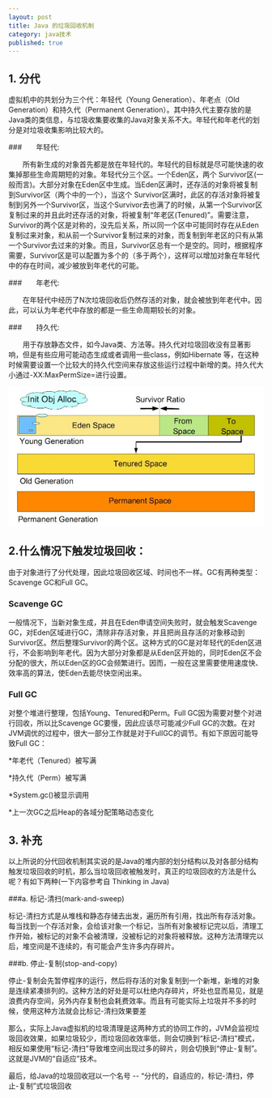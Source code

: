 ```yaml
---
layout: post
title: Java 的垃圾回收机制
category: java技术
published: true
---
```

## 1\. 分代
虚拟机中的共划分为三个代：年轻代（Young Generation）、年老点（Old Generation）和持久代（Permanent Generation）。其中持久代主要存放的是Java类的类信息，与垃圾收集要收集的Java对象关系不大。年轻代和年老代的划分是对垃圾收集影响比较大的。

###　　年轻代:

　　所有新生成的对象首先都是放在年轻代的。年轻代的目标就是尽可能快速的收集掉那些生命周期短的对象。年轻代分三个区。一个Eden区，两个 Survivor区(一般而言)。大部分对象在Eden区中生成。当Eden区满时，还存活的对象将被复制到Survivor区（两个中的一个），当这个 Survivor区满时，此区的存活对象将被复制到另外一个Survivor区，当这个Survivor去也满了的时候，从第一个Survivor区复制过来的并且此时还存活的对象，将被复制“年老区(Tenured)”。需要注意，Survivor的两个区是对称的，没先后关系，所以同一个区中可能同时存在从Eden复制过来对象，和从前一个Survivor复制过来的对象，而复制到年老区的只有从第一个Survivor去过来的对象。而且，Survivor区总有一个是空的。同时，根据程序需要，Survivor区是可以配置为多个的（多于两个），这样可以增加对象在年轻代中的存在时间，减少被放到年老代的可能。

###　　年老代:

　　在年轻代中经历了N次垃圾回收后仍然存活的对象，就会被放到年老代中。因此，可以认为年老代中存放的都是一些生命周期较长的对象。

###　　持久代:

　　用于存放静态文件，如今Java类、方法等。持久代对垃圾回收没有显著影响，但是有些应用可能动态生成或者调用一些class，例如Hibernate 等，在这种时候需要设置一个比较大的持久代空间来存放这些运行过程中新增的类。持久代大小通过-XX:MaxPermSize=<N>进行设置。

<img src="/assets/img/post_img/javagc.jpg" />

## 2\.什么情况下触发垃圾回收：

由于对象进行了分代处理，因此垃圾回收区域、时间也不一样。GC有两种类型：Scavenge GC和Full GC。

### Scavenge GC

一般情况下，当新对象生成，并且在Eden申请空间失败时，就会触发Scavenge GC，对Eden区域进行GC，清除非存活对象，并且把尚且存活的对象移动到Survivor区。然后整理Survivor的两个区。这种方式的GC是对年轻代的Eden区进行，不会影响到年老代。因为大部分对象都是从Eden区开始的，同时Eden区不会分配的很大，所以Eden区的GC会频繁进行。因而，一般在这里需要使用速度快、效率高的算法，使Eden去能尽快空闲出来。

### Full GC

对整个堆进行整理，包括Young、Tenured和Perm。Full GC因为需要对整个对进行回收，所以比Scavenge GC要慢，因此应该尽可能减少Full GC的次数。在对JVM调优的过程中，很大一部分工作就是对于FullGC的调节。有如下原因可能导致Full GC：

*年老代（Tenured）被写满

*持久代（Perm）被写满

*System.gc()被显示调用

*上一次GC之后Heap的各域分配策略动态变化



## 3\. 补充
以上所说的分代回收机制其实说的是Java的堆内部的划分结构以及对各部分结构触发垃圾回收的时机，那么当垃圾回收被触发时，真正的垃圾回收的方法是什么呢？有如下两种(一下内容参考自 Thinking in Java)

###a\. 标记-清扫(mark-and-sweep)

标记-清扫方式是从堆栈和静态存储去出发，遍历所有引用，找出所有存活对象。每当找到一个存活对象，会给该对象一个标记，当所有对象被标记完以后，清理工作开始，被标记的对象不会被清理，没被标记的对象将被释放。这种方法清理完以后，堆空间是不连续的，有可能会产生许多内存碎片。

###b\. 停止-复制(stop-and-copy)

停止-复制会先暂停程序的运行，然后将存活的对象复制到一个新堆，新堆的对象是连续紧凑排列的。这种方法的好处是可以杜绝内存碎片，坏处也显而易见，就是浪费内存空间，另外内存复制也会耗费效率。而且有可能实际上垃圾并不多的时候，使用这种方法就会比标记-清扫效果要差

那么，实际上Java虚拟机的垃圾清理是这两种方式的协同工作的，JVM会监视垃圾回收效果，如果垃圾较少，而垃圾回收效率低，则会切换到“标记-清扫”模式，相反如果使用“标记-清扫”导致堆空间出现过多的碎片，则会切换到“停止-复制”。这就是JVM的“自适应”技术。

最后，给Java的垃圾回收冠以一个名号 -- “分代的，自适应的，标记-清扫，停止-复制”式垃圾回收










